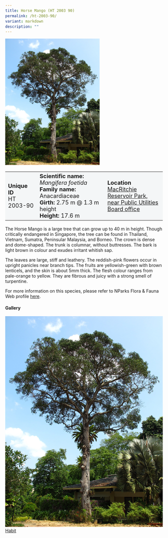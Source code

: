 ```yaml
---
title: Horse Mango (HT 2003 90)
permalink: /ht-2003-90/
variant: markdown
description: ""
---
```

<div class="isomer-image-wrapper">
<img style="width: 60%" src="/images/Heritage_trees_photos/mangfoe_ht2003-90_habit.jpg">
</div><table style="minWidth: 100px; font-size: 18px; background: #F4F6F7">
<tbody><tr>
<td rowspan="1" colspan="1">
<strong>Unique ID</strong>
<br>HT 2003-90
</td>
<td rowspan="1" colspan="1">
	<strong>Scientific name:</strong> <em>Mangifera foetida</em>
<br><strong>Family name: </strong>Anacardiaceae
<br><strong>Girth: </strong>2.75 m @ 1.3 m height
<br><strong>Height: </strong>17.6 m
</td>
<td rowspan="1" colspan="1">
<strong>Location</strong><a href="https://www.onemap.gov.sg/?lat=1.3413299999987836&amp;lng=103.83292100000288">
 <br>MacRitchie Reservoir Park,<br>near Public Utilities Board office</a>
</td>
</tr>
</tbody>
</table>
<p>The Horse Mango is a large tree that can grow up to 40 m in height. Though critically endangered in Singapore, the tree can be found in Thailand, Vietnam, Sumatra, Peninsular Malaysia, and Borneo. The crown is dense and dome-shaped. The trunk is columnar, without buttresses. The bark is light brown in colour and exudes irritant whitish sap.</p>

<p>The leaves are large, stiff and leathery. The reddish-pink&nbsp;flowers occur in upright panicles near branch tips. The fruits are yellowish-green with brown lenticels, and the skin is about 5mm thick. The flesh colour ranges from pale-orange to yellow. They are fibrous and juicy with a strong smell of turpentine.</p>

<p>For more information on this species, please refer to NParks Flora &amp; Fauna Web profile <a href="https://www.nparks.gov.sg/florafaunaweb/flora/3/0/3012">here</a>.</p>

<h4><b>Gallery</b></h4>
<div class="isomer-card-grid">
<a href="/images/Heritage_trees_photos/mangfoe_ht2003-90_habit.jpg" class="isomer-card">
<div class="isomer-card-image">
<div class="isomer-image-wrapper"><img src="/images/Heritage_trees_photos/mangfoe_ht2003-90_habit.jpg"></div></div>
<div class="isomer-card-body"><div class="isomer-card-title">Habit</div></div></a><p></p></div>